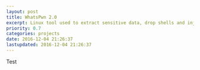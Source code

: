 ```yaml
---
layout: post
title: WhatsPwn 2.0
excerpt: Linux tool used to extract sensitive data, drop shells and inject backdoor payloads on any android device.
priority: 0.7
categories: projects
date: 2016-12-04 21:26:37
lastupdated: 2016-12-04 21:26:37
---
```


Test